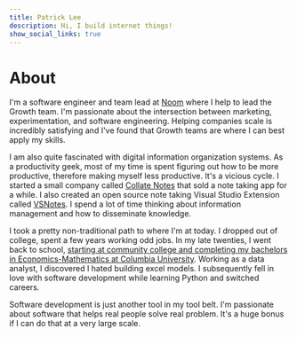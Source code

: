```yaml
---
title: Patrick Lee
description: Hi, I build internet things!
show_social_links: true
---
```


# About

I'm a software engineer and team lead at [Noom](https://www.noom.com) where I help to lead the Growth team. I'm passionate about the intersection between marketing, experimentation, and software engineering. Helping companies scale is incredibly satisfying and I've found that Growth teams are where I can best apply my skills.

I am also quite fascinated with digital information organization systems. As a productivity geek, most of my time is spent figuring out how to be more productive, therefore making myself less productive. It's a vicious cycle. I started a small company called [Collate Notes](https://github.com/Collateapp/CollateNotes) that sold a note taking app for a while. I also created an open source note taking Visual Studio Extension called [VSNotes](https://marketplace.visualstudio.com/items?itemName=patricklee.vsnotes). I spend a lot of time thinking about information management and how to disseminate knowledge.

I took a pretty non-traditional path to where I'm at today. I dropped out of college, spent a few years working odd jobs. In my late twenties, I went back to school, [starting at community college and completing my bachelors in Economics-Mathematics at Columbia University](/blog/20161212_community_college_to_columbia/). Working as a data analyst, I discovered I hated building excel models. I subsequently fell in love with software development while learning Python and switched careers.

Software development is just another tool in my tool belt. I'm passionate about software that helps real people solve real problem. It's a huge bonus if I can do that at a very large scale.

